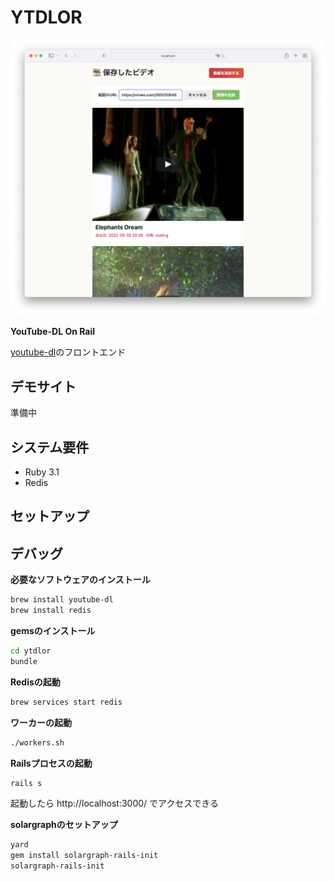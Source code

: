 # YTDLOR

![YTDLOR screenshot](ytdlor.png)

**YouTube-DL On Rail**

[youtube-dl](https://github.com/ytdl-org/youtube-dl)のフロントエンド

## デモサイト

準備中

## システム要件

- Ruby 3.1
- Redis

## セットアップ


## デバッグ

**必要なソフトウェアのインストール**

```sh
brew install youtube-dl
brew install redis
```

**gemsのインストール**

```sh
cd ytdlor
bundle
```

**Redisの起動**

```sh
brew services start redis
```

**ワーカーの起動**

```sh
./workers.sh
```

**Railsプロセスの起動**

```sh
rails s
```

起動したら http://localhost:3000/ でアクセスできる

**solargraphのセットアップ**

```sh
yard
gem install solargraph-rails-init
solargraph-rails-init
```
